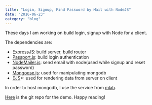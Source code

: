 ```yaml
---
title: "Login, Signup, Find Password by Mail with NodeJS"
date: "2016-06-23"
category: "blog"
---
```


These days I am working on build login, signup with Node for a client.

The dependencies are:

- [ExpressJS](http://expressjs.com): build server, build router
- [Passport.js](http://passportjs.org): build login authentication
- [NodeMailer.js](http://expressjs.com): send email with node(used while signup and reset password)
- [Mongoose.js](http://mongoosejs.com): used for manipulating mongodb
- [EJS](http://www.embeddedjs.com)>: used for rendering data from server on client

In order to host mongodb, I use the service from [mlab](https://mlab.com/).

[Here](https://github.com/AlbertWhite/node-login) is the git repo for the demo. Happy reading!
